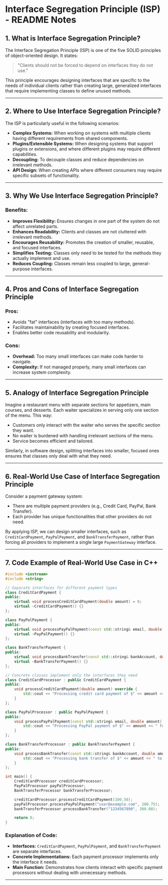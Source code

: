 # Interface Segregation Principle (ISP) - README Notes

## 1. What is Interface Segregation Principle?
The Interface Segregation Principle (ISP) is one of the five SOLID principles of object-oriented design. It states:
> "Clients should not be forced to depend on interfaces they do not use."

This principle encourages designing interfaces that are specific to the needs of individual clients rather than creating large, generalized interfaces that require implementing classes to define unused methods.

---

## 2. Where to Use Interface Segregation Principle?
The ISP is particularly useful in the following scenarios:
- **Complex Systems:** When working on systems with multiple clients having different requirements from shared components.
- **Plugins/Extensible Systems:** When designing systems that support plugins or extensions, and where different plugins may require different capabilities.
- **Decoupling:** To decouple classes and reduce dependencies on irrelevant methods.
- **API Design:** When creating APIs where different consumers may require specific subsets of functionality.

---

## 3. Why We Use Interface Segregation Principle?
### Benefits:
- **Improves Flexibility:** Ensures changes in one part of the system do not affect unrelated parts.
- **Enhances Readability:** Clients and classes are not cluttered with irrelevant methods.
- **Encourages Reusability:** Promotes the creation of smaller, reusable, and focused interfaces.
- **Simplifies Testing:** Classes only need to be tested for the methods they actually implement and use.
- **Reduces Coupling:** Classes remain less coupled to large, general-purpose interfaces.

---

## 4. Pros and Cons of Interface Segregation Principle
### Pros:
- Avoids "fat" interfaces (interfaces with too many methods).
- Facilitates maintainability by creating focused interfaces.
- Enables better code reusability and modularity.

### Cons:
- **Overhead:** Too many small interfaces can make code harder to navigate.
- **Complexity:** If not managed properly, many small interfaces can increase system complexity.

---

## 5. Analogy of Interface Segregation Principle
Imagine a restaurant menu with separate sections for appetizers, main courses, and desserts. Each waiter specializes in serving only one section of the menu. This way:
- Customers only interact with the waiter who serves the specific section they want.
- No waiter is burdened with handling irrelevant sections of the menu.
- Service becomes efficient and tailored.

Similarly, in software design, splitting interfaces into smaller, focused ones ensures that classes only deal with what they need.

---

## 6. Real-World Use Case of Interface Segregation Principle
Consider a payment gateway system:
- There are multiple payment providers (e.g., Credit Card, PayPal, Bank Transfer).
- Each provider has unique functionalities that other providers do not need.

By applying ISP, we can design smaller interfaces, such as `CreditCardPayment`, `PayPalPayment`, and `BankTransferPayment`, rather than forcing all providers to implement a single large `PaymentGateway` interface.

---

## 7. Code Example of Real-World Use Case in C++
```cpp
#include <iostream>
#include <string>

// Separate interfaces for different payment types
class CreditCardPayment {
public:
    virtual void processCreditCardPayment(double amount) = 0;
    virtual ~CreditCardPayment() {}
};

class PayPalPayment {
public:
    virtual void processPayPalPayment(const std::string& email, double amount) = 0;
    virtual ~PayPalPayment() {}
};

class BankTransferPayment {
public:
    virtual void processBankTransfer(const std::string& bankAccount, double amount) = 0;
    virtual ~BankTransferPayment() {}
};

// Concrete classes implement only the interfaces they need
class CreditCardProcessor : public CreditCardPayment {
public:
    void processCreditCardPayment(double amount) override {
        std::cout << "Processing credit card payment of $" << amount << std::endl;
    }
};

class PayPalProcessor : public PayPalPayment {
public:
    void processPayPalPayment(const std::string& email, double amount) override {
        std::cout << "Processing PayPal payment of $" << amount << " for email: " << email << std::endl;
    }
};

class BankTransferProcessor : public BankTransferPayment {
public:
    void processBankTransfer(const std::string& bankAccount, double amount) override {
        std::cout << "Processing bank transfer of $" << amount << " to account: " << bankAccount << std::endl;
    }
};

int main() {
    CreditCardProcessor creditCardProcessor;
    PayPalProcessor payPalProcessor;
    BankTransferProcessor bankTransferProcessor;

    creditCardProcessor.processCreditCardPayment(100.50);
    payPalProcessor.processPayPalPayment("user@example.com", 200.75);
    bankTransferProcessor.processBankTransfer("1234567890", 300.00);

    return 0;
}
```

### Explanation of Code:
- **Interfaces:** `CreditCardPayment`, `PayPalPayment`, and `BankTransferPayment` are separate interfaces.
- **Concrete Implementations:** Each payment processor implements only the interface it needs.
- **Main Function:** Demonstrates how clients interact with specific payment processors without dealing with unnecessary methods.

---

